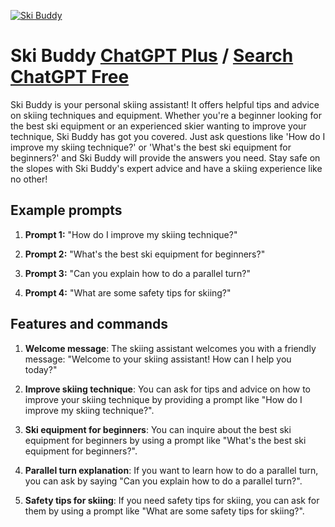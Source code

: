 
[![Ski Buddy](https://files.oaiusercontent.com/file-l5saNPgfrtjBvxi8YODQKLO4?se=2123-10-17T11%3A29%3A54Z&sp=r&sv=2021-08-06&sr=b&rscc=max-age%3D31536000%2C%20immutable&rscd=attachment%3B%20filename%3Dbe69c7e4-bcf0-457d-87a9-913bfaec4f76.png&sig=ByFXKugMQOJEcuxGpx0JNBc6lWtDS5n6zunWctWj/jc%3D)](https://chat.openai.com/g/g-h6m7K1Atg-ski-buddy)

# Ski Buddy [ChatGPT Plus](https://chat.openai.com/g/g-h6m7K1Atg-ski-buddy) / [Search ChatGPT Free](https://gptcall.net/index.html#/?search=Ski%20Buddy)

Ski Buddy is your personal skiing assistant! It offers helpful tips and advice on skiing techniques and equipment. Whether you're a beginner looking for the best ski equipment or an experienced skier wanting to improve your technique, Ski Buddy has got you covered. Just ask questions like 'How do I improve my skiing technique?' or 'What's the best ski equipment for beginners?' and Ski Buddy will provide the answers you need. Stay safe on the slopes with Ski Buddy's expert advice and have a skiing experience like no other!

## Example prompts

1. **Prompt 1:** "How do I improve my skiing technique?"

2. **Prompt 2:** "What's the best ski equipment for beginners?"

3. **Prompt 3:** "Can you explain how to do a parallel turn?"

4. **Prompt 4:** "What are some safety tips for skiing?"

## Features and commands

1. **Welcome message**: The skiing assistant welcomes you with a friendly message: "Welcome to your skiing assistant! How can I help you today?"

2. **Improve skiing technique**: You can ask for tips and advice on how to improve your skiing technique by providing a prompt like "How do I improve my skiing technique?".

3. **Ski equipment for beginners**: You can inquire about the best ski equipment for beginners by using a prompt like "What's the best ski equipment for beginners?".

4. **Parallel turn explanation**: If you want to learn how to do a parallel turn, you can ask by saying "Can you explain how to do a parallel turn?".

5. **Safety tips for skiing**: If you need safety tips for skiing, you can ask for them by using a prompt like "What are some safety tips for skiing?".


